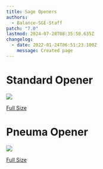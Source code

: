 ```yaml
---
title: Sage Openers
authors:
  - Balance-SGE-Staff
patch: "7.0"
lastmod: 2024-07-28T08:35:50.635Z
changelog:
  - date: 2022-01-24T06:51:23.100Z
    message: Created page
---
```

# Standard Opener

![](https://raw.githubusercontent.com/The-Balance-FFXIV/balance-resource-static/master/data/sge_resources/images/Sage%20Toxikon%20Opener%20with%20Potion.png)

[Full Size](https://raw.githubusercontent.com/The-Balance-FFXIV/balance-resource-static/master/data/sge_resources/images/Sage%20Toxikon%20Opener%20with%20Potion.png)

# Pneuma Opener

![](https://raw.githubusercontent.com/The-Balance-FFXIV/balance-resource-static/master/data/sge_resources/images/Sage%20Pneuma%20Opener%20with%20Potion.png)

[Full Size](https://raw.githubusercontent.com/The-Balance-FFXIV/balance-resource-static/master/data/sge_resources/images/Sage%20Pneuma%20Opener%20with%20Potion.png)
